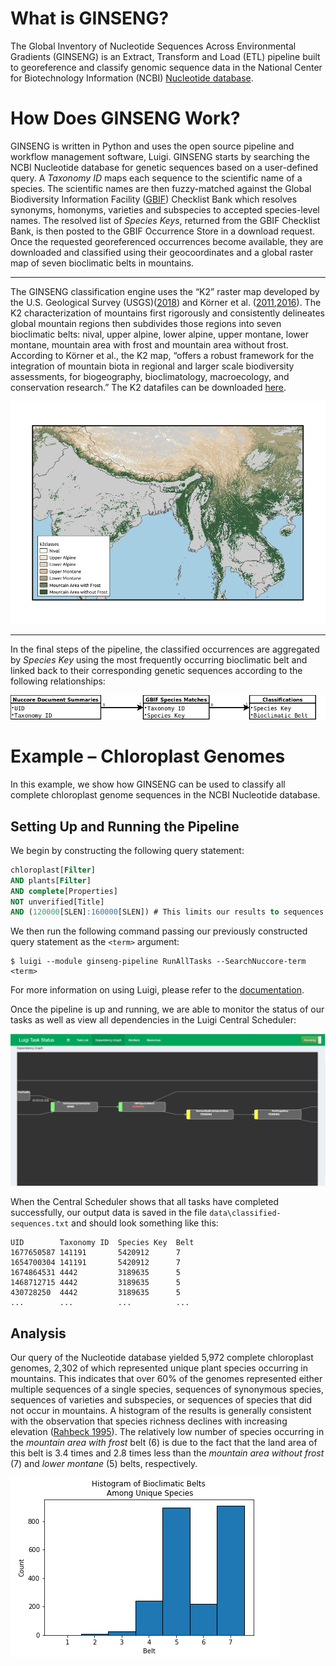 # What is GINSENG?
The Global Inventory of Nucleotide Sequences Across Environmental Gradients (GINSENG) is an Extract, Transform and Load (ETL) pipeline built to georeference and classify genomic sequence data in the National Center for Biotechnology Information (NCBI) [Nucleotide database][3].

# How Does GINSENG Work?
GINSENG is written in Python and uses the open source pipeline and workflow management software, Luigi. GINSENG starts by searching the NCBI Nucleotide database for genetic sequences based on a user-defined query. A *Taxonomy ID* maps each sequence to the scientific name of a species. The scientific names are then fuzzy-matched against the Global Biodiversity Information Facility ([GBIF][4]) Checklist Bank which resolves synonyms, homonyms, varieties and subspecies to accepted species-level names. The resolved list of *Species Keys*, returned from the GBIF Checklist Bank, is then posted to the GBIF Occurrence Store in a download request. Once the requested georeferenced occurrences become available, they are downloaded and classified using their geocoordinates and a global raster map of seven bioclimatic belts in mountains.

---
The GINSENG classification engine uses the “K2” raster map developed by the U.S. Geological Survey (USGS)([2018][1]) and Körner et al. ([2011][8],[2016][2]). The K2 characterization of mountains first rigorously and consistently delineates global mountain regions then subdivides those regions into seven bioclimatic belts: nival, upper alpine, lower alpine, upper montane, lower montane, mountain area with frost and mountain area without frost. According to Körner et al., the K2 map, “offers a robust framework for the integration of mountain biota in regional and larger scale biodiversity assessments, for biogeography, bioclimatology, macroecology, and conservation research.” The K2 datafiles can be downloaded [here][5].

![K2 Raster Map](https://github.com/bfeinsilver/ginseng/blob/master/map-large.png)

---

In the final steps of the pipeline, the classified occurrences are aggregated by *Species Key* using the most frequently occurring bioclimatic belt and linked back to their corresponding genetic sequences according to the following relationships:

![Relationship Diagram](https://github.com/bfeinsilver/ginseng/blob/master/relationship-diagram.png)

# Example – Chloroplast Genomes
In this example, we show how GINSENG can be used to classify all complete chloroplast genome sequences in the NCBI Nucleotide
database.
## Setting Up and Running the Pipeline
We begin by constructing the following query statement:
```sql
chloroplast[Filter]
AND plants[Filter]
AND complete[Properties]
NOT unverified[Title]
AND (120000[SLEN]:160000[SLEN]) # This limits our results to sequences between 120-160 Kbp.
```
We then run the following command passing our previously constructed query statement as the `<term>` argument:
```
$ luigi --module ginseng-pipeline RunAllTasks --SearchNuccore-term <term>
```
For more information on using Luigi, please refer to the [documentation][6].

Once the pipeline is up and running, we are able to monitor the status of our tasks as well as view all dependencies in the Luigi Central Scheduler:

![Dependency Graph](https://github.com/bfeinsilver/ginseng/blob/master/dependency-graph-screenshot.PNG)

When the Central Scheduler shows that all tasks have completed successfully, our output data is saved in the file `data\classified-sequences.txt` and should look something like this:

```
UID        Taxonomy ID  Species Key  Belt
1677650587 141191       5420912      7
1654700304 141191       5420912      7
1674864531 4442         3189635      5
1468712715 4442         3189635      5
430728250  4442         3189635      5
...        ...          ...          ...
```

## Analysis
Our query of the Nucleotide database yielded 5,972 complete chloroplast genomes, 2,302 of which represented unique plant species occurring in mountains. This indicates that over 60% of the genomes represented either multiple sequences of a single species, sequences of synonymous species, sequences of varieties and subspecies, or sequences of species that did not occur in mountains. A histogram of the results is generally consistent with the observation that species richness declines with increasing elevation ([Rahbeck 1995][7]). The relatively low number of species occurring in the *mountain area with frost* belt (6) is due to the fact that the land area of this belt is 3.4 times and 2.8 times less than the *mountain area without frost* (7) and *lower montane* (5) belts, respectively.

![Histogram](https://github.com/bfeinsilver/ginseng/blob/master/hist.png)

[1]: https://bioone.org/journals/Mountain-Research-and-Development/volume-38/issue-3/MRD-JOURNAL-D-17-00107.1/A-New-High-Resolution-Map-of-World-Mountains-and-an/10.1659/MRD-JOURNAL-D-17-00107.1.full

[2]: https://link.springer.com/article/10.1007/s00035-016-0182-6

[3]: https://www.ncbi.nlm.nih.gov/nucleotide

[4]: https://www.gbif.org

[5]: https://rmgsc.cr.usgs.gov/outgoing/ecosystems/Global

[6]: https://luigi.readthedocs.io/en/stable

[7]: https://doi.org/10.1111/j.1600-0587.1995.tb00341.x

[8]: https://link.springer.com/article/10.1007%2Fs00035-011-0094-4
